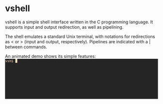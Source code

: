 # vshell

vshell is a simple shell interface written in the C programming
language. It supports input and output redirection, as well
as pipelining. 

The shell emulates a standard Unix terminal, with notations for
redirections as < or > (input and output, respectively). Pipelines
are indicated with a | between commands. 

An animated demo shows its simple features:
![vshell demo](demo.gif)


